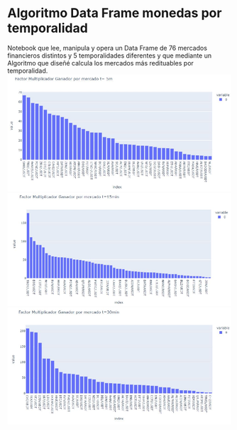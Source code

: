 # Algoritmo Data Frame monedas por temporalidad
Notebook que lee, manipula y opera un Data Frame de 76 mercados financieros distintos y 5 temporalidades diferentes y que mediante un Algoritmo que diseñé calcula los mercados más redituables por temporalidad.
![](Img/Captura1.JPG)
![](Img/Captura2.JPG)
![](Img/Captura3.JPG)
